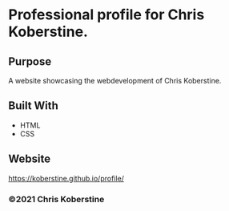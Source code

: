 # Professional profile for Chris Koberstine.

## Purpose
A website showcasing the webdevelopment of Chris Koberstine. 

## Built With
* HTML
* CSS

## Website
https://koberstine.github.io/profile/


### ©️2021 Chris Koberstine
